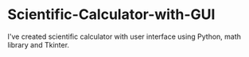 # Scientific-Calculator-with-GUI
I've created scientific calculator with user interface using Python, math library and Tkinter.
